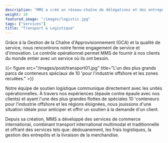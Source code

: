 ```yaml
---
description: "MMS a créé un réseau-chaîne de délégations et des entrepôts afin d'intégrer une plate-forme logistique solide permettant la coordination des opérations internationales avec la distribution locale."
weight: 10
featured_image: "/images/logistic.jpg"
tags: ["services"]
title: "Transport & Logistique"
---
```

Grâce à la Gestion de la Chaîne d'Approvisionnement (GCA) et la qualité de service, nous rencontrons notre ferme engagement de service et d'innovation. Le contrôle opérationnel permet MMS de fournir à nos clients du monde entier avec un service où ils ont besoin.

{{< figure src="/images/post/transport01.jpg" title="L'un des plus grands parcs de conteneurs spéciaux de 10 'pour l'industrie offshore et les zones reculées." >}}

Notre équipe de soutien logistique communique directement avec les unités opérationnelles. À travers nos expériences (épaule contre épaule avec nos clients) et ayant l'une des plus grandes flottes de spéciales 10 'conteneurs pour l'industrie offshore et les régions éloignées, nous jouissons d'une situation idéale pour anticiper et offrir un soutien à la demande d'un client.

Depuis sa création, MMS a développé des services de commerce international, combinant transport international multimodal et traditionnelle et offrant des services tels que: dédouanement, les frais logistiques, la gestion des entrepôts et la livraison de la merchandise.